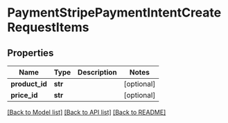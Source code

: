 # PaymentStripePaymentIntentCreateRequestItems

## Properties
Name | Type | Description | Notes
------------ | ------------- | ------------- | -------------
**product_id** | **str** |  | [optional] 
**price_id** | **str** |  | [optional] 

[[Back to Model list]](../README.md#documentation-for-models) [[Back to API list]](../README.md#documentation-for-api-endpoints) [[Back to README]](../README.md)


